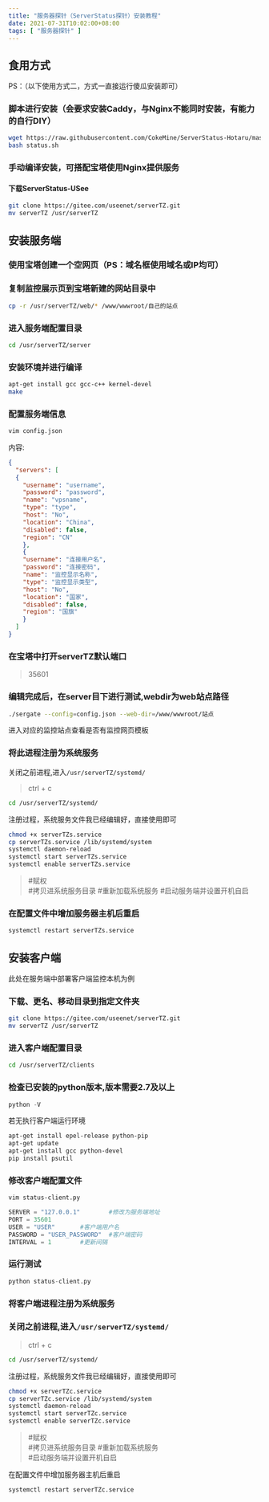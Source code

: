 ```yaml
---
title: "服务器探针（ServerStatus探针）安装教程"
date: 2021-07-31T10:02:00+08:00
tags: [ "服务器探针" ]
---
```


## 食用方式

PS：（以下使用方式二，方式一直接运行傻瓜安装即可）

### 脚本进行安装（会要求安装Caddy，与Nginx不能同时安装，有能力的自行DIY）

```bash
wget https://raw.githubusercontent.com/CokeMine/ServerStatus-Hotaru/master/status.sh
bash status.sh
```

### 手动编译安装，可搭配宝塔使用Nginx提供服务

#### 下载ServerStatus-USee

```bash
git clone https://gitee.com/useenet/serverTZ.git
mv serverTZ /usr/serverTZ
```

## 安装服务端

### 使用宝塔创建一个空网页（PS：域名框使用域名或IP均可）

### 复制监控展示页到宝塔新建的网站目录中

```bash
cp -r /usr/serverTZ/web/* /www/wwwroot/自己的站点
```

### 进入服务端配置目录

```bash
cd /usr/serverTZ/server
```

### 安装环境并进行编译

```bash
apt-get install gcc gcc-c++ kernel-devel
make
```

### 配置服务端信息

```bash
vim config.json
```

内容:

```json
{
  "servers": [
  {
    "username": "username",
    "password": "password",
    "name": "vpsname",
    "type": "type",
    "host": "No",
    "location": "China",
    "disabled": false,
    "region": "CN"
    },
    {
    "username": "连接用户名",
    "password": "连接密码",
    "name": "监控显示名称",
    "type": "监控显示类型",
    "host": "No",
    "location": "国家",
    "disabled": false,
    "region": "国旗"
    }
  ]
}
```

### 在宝塔中打开serverTZ默认端口

> 35601

### 编辑完成后，在server目下进行测试,webdir为web站点路径

```bash
./sergate --config=config.json --web-dir=/www/wwwroot/站点
```

进入对应的监控站点查看是否有监控网页模板

### 将此进程注册为系统服务

关闭之前进程,进入`/usr/serverTZ/systemd/`

> ctrl + c

```bash
cd /usr/serverTZ/systemd/
```

注册过程，系统服务文件我已经编辑好，直接使用即可

```bash
chmod +x serverTZs.service
cp serverTZs.service /lib/systemd/system
systemctl daemon-reload
systemctl start serverTZs.service
systemctl enable serverTZs.service
```

> #赋权  
> #拷贝进系统服务目录
> #重新加载系统服务
> #启动服务端并设置开机自启  

### 在配置文件中增加服务器主机后重启

```bash
systemctl restart serverTZs.service  
```

## 安装客户端

此处在服务端中部署客户端监控本机为例

### 下载、更名、移动目录到指定文件夹

```bash
git clone https://gitee.com/useenet/serverTZ.git
mv serverTZ /usr/serverTZ
```

### 进入客户端配置目录

```bash
cd /usr/serverTZ/clients
```

### 检查已安装的python版本,版本需要2.7及以上

```python
python -V
```

若无执行客户端运行环境

```bash
apt-get install epel-release python-pip
apt-get update
apt-get install gcc python-devel
pip install psutil
```

### 修改客户端配置文件

```bash
vim status-client.py
```

```python
SERVER = "127.0.0.1"        #修改为服务端地址
PORT = 35601      
USER = "USER"       #客户端用户名
PASSWORD = "USER_PASSWORD"  #客户端密码
INTERVAL = 1        #更新间隔
```

### 运行测试

```python
python status-client.py
```

### 将客户端进程注册为系统服务

### 关闭之前进程,进入`/usr/serverTZ/systemd/`

> ctrl + c

```bash
cd /usr/serverTZ/systemd/
```

注册过程，系统服务文件我已经编辑好，直接使用即可

```bash
chmod +x serverTZc.service
cp serverTZc.service /lib/systemd/system
systemctl daemon-reload
systemctl start serverTZc.service  
systemctl enable serverTZc.service
```

> #赋权  
> #拷贝进系统服务目录
> #重新加载系统服务  
> #启动服务端并设置开机自启

在配置文件中增加服务器主机后重启

```bash
systemctl restart serverTZc.service
```
